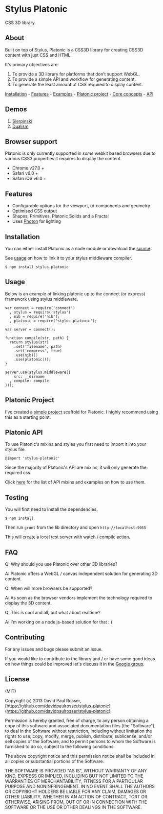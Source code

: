 # Stylus Platonic

CSS 3D library.


## About

Built on top of Stylus, Platonic is a CSS3D library for creating CSS3D content with just CSS and HTML. 

It's primary objectives are:

1. To provide a 3D library for platforms that don't support WebGL.
2. To provide a simple API and workflow for generating content.
3. To generate the least amount of CSS required to display content.

[Installation](#installation) - [Features](#features) - [Examples](#examples) - [Platonic project](#platonic-project) - [Core concepts](https://github.com/davidpaulrosser/stylus-platonic/wiki/Core-concepts) - [API](https://github.com/davidpaulrosser/stylus-platonic/wiki/API)

## Demos

1. [Sierpinski](davidpaulrosser.github.io/stylus-platonic)
2. [Dualism](davidpaulrosser.github.io/stylus-platonic/dualism.html)

## Browser support

Platonic is only currently supported in *some* webkit based browsers due to various CSS3 properties it requires to display the content.

* Chrome v27.0 +
* Safari v6.0 +
* Safari iOS v6.0 +

## Features

* Configurable options for the viewport, ui-components and geometry
* Optimised CSS output
* Shapes, Primitives, Platonic Solids and a Fractal
* Uses [Photon](http://photon.attasi.com/) for lighting

## Installation

You can either install Platonic as a node module or download the [source](http://zip). 

See [usage](#usage) on how to link it to your stylus middleware compiler.

```
$ npm install stylus-platonic
``` 

## Usage

Below is an example of linking platonic up to the connect (or express) framework using stylus middleware.

```
var connect = require('connect')
  , stylus = require('stylus')
  , nib = require('nib');
  , platonic = require('stylus-platonic');

var server = connect();

function compile(str, path) {
  return stylus(str)
    .set('filename', path)
    .set('compress', true)
    .use(nib())
    .use(platonic());
}

server.use(stylus.middleware({
    src: __dirname
  , compile: compile
}));
```

## Platonic Project

I've created a [simple project](https://github.com/davidpaulrosser/platonic-project) scaffold for Platonic. I highly recommend using this as a starting point.

## Platonic API

To use Platonic's mixins and styles you first need to import it into your stylus file.

```
@import 'stylus-platonic'
```

Since the majority of Platonic's API are mixins, it will only generate the required css.

Click [here](https://github.com/davidpaulrosser/stylus-platonic/wiki/API) for the list of API mixins and examples on how to use them.

## Testing

You will first need to install the dependencies.

```
$ npm install
```

Then run ```grunt``` from the lib directory and open ```http://localhost:9055```

This will create a local test server with watch / compile action.


## FAQ

Q: Why should you use Platonic over other 3D libraries?

A: Platonic offers a WebGL / canvas independent solution for generating 3D content.

Q: When will more browsers be supported?

A: As soon as the browser vendors implement the technology required to display the 3D content.

Q: This is cool and all, but what about realtime?

A: I'm working on a node.js-based solution for that : )


## Contributing

For any issues and bugs please submit an issue.

If you would like to contribute to the library and / or have some good ideas on how things could be improved let's discuss it in the [Google group]().


## License

(MIT)

Copyright (c) 2013 David Paul Rosser, [https://github.com/davidpaulrosser/stylus-platonic](https://github.com/davidpaulrosser/stylus-platonic)

Permission is hereby granted, free of charge, to any person obtaining a copy of this software and associated documentation files (the "Software"), to deal in the Software without restriction, including without limitation the rights to use, copy, modify, merge, publish, distribute, sublicense, and/or sell copies of the Software, and to permit persons to whom the Software is furnished to do so, subject to the following conditions:

The above copyright notice and this permission notice shall be included in all copies or substantial portions of the Software.

THE SOFTWARE IS PROVIDED "AS IS", WITHOUT WARRANTY OF ANY KIND, EXPRESS OR IMPLIED, INCLUDING BUT NOT LIMITED TO THE WARRANTIES OF MERCHANTABILITY, FITNESS FOR A PARTICULAR PURPOSE AND NONINFRINGEMENT. IN NO EVENT SHALL THE AUTHORS OR COPYRIGHT HOLDERS BE LIABLE FOR ANY CLAIM, DAMAGES OR OTHER LIABILITY, WHETHER IN AN ACTION OF CONTRACT, TORT OR OTHERWISE, ARISING FROM, OUT OF OR IN CONNECTION WITH THE SOFTWARE OR THE USE OR OTHER DEALINGS IN THE SOFTWARE.
